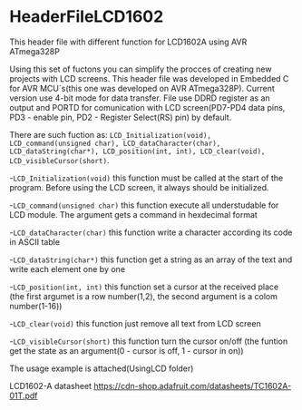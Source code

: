 # HeaderFileLCD1602
This header file with different function for LCD1602A using AVR ATmega328P


Using this set of fuctons you can simplify the procces of creating new projects with LCD screens. This header file was developed in Embedded C for AVR MCU\`s(this one was developed on AVR ATmega328P).
Current version use 4-bit mode for data transfer.
File use DDRD register as an output and PORTD for comunication with LCD screen(PD7-PD4 data pins, PD3 - enable pin, PD2 - Register Select(RS) pin) by default.

There are such fuction as: `LCD_Initialization(void), LCD_command(unsigned char), LCD_dataCharacter(char), LCD_dataString(char*), LCD_position(int, int), LCD_clear(void), LCD_visibleCursor(short)`.

-`LCD_Initialization(void)`
    this function must be called at the start of the program.
    Before using the LCD screen, it always should be initialized.

-`LCD_command(unsigned char)`
    this function execute all understudable for LCD module. The argument gets a command in hexdecimal format
    
-`LCD_dataCharacter(char)`
    this function write a character according its code in ASCII table
    
-`LCD_dataString(char*)`
    this function get a string as an array of the text and write each element one by one
    
-`LCD_position(int, int)`
    this function set a cursor at the received place (the first argumet is a row number(1,2), the second argument is a colom number(1-16)) 

-`LCD_clear(void)`
    this function just remove all text from LCD screen
   
-`LCD_visibleCursor(short)`
    this function turn the cursor on/off (the funtion get the state as an argument(0 - cursor is off, 1 - cursor in on))
    
The usage example is attached(UsingLCD folder)

LCD1602-A datasheet     https://cdn-shop.adafruit.com/datasheets/TC1602A-01T.pdf
